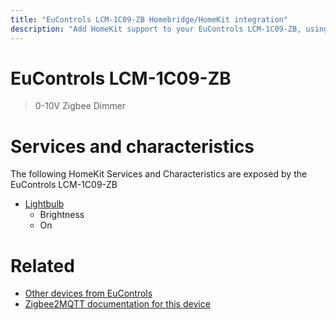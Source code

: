```yaml
---
title: "EuControls LCM-1C09-ZB Homebridge/HomeKit integration"
description: "Add HomeKit support to your EuControls LCM-1C09-ZB, using Homebridge, Zigbee2MQTT and homebridge-z2m."
---
```

<!---
This file has been GENERATED using src/docgen/docgen.ts
DO NOT EDIT THIS FILE MANUALLY!
-->
# EuControls LCM-1C09-ZB
> 0-10V Zigbee Dimmer


# Services and characteristics
The following HomeKit Services and Characteristics are exposed by
the EuControls LCM-1C09-ZB

* [Lightbulb](../../light.md)
  * Brightness
  * On


# Related
* [Other devices from EuControls](../index.md#eucontrols)
* [Zigbee2MQTT documentation for this device](https://www.zigbee2mqtt.io/devices/LCM-1C09-ZB.html)